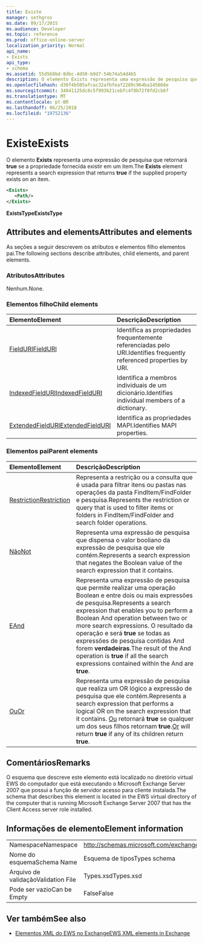 ```yaml
---
title: Existe
manager: sethgros
ms.date: 09/17/2015
ms.audience: Developer
ms.topic: reference
ms.prod: office-online-server
localization_priority: Normal
api_name:
- Exists
api_type:
- schema
ms.assetid: 55d568bd-8dbc-4d50-b9d7-54b74a54d4b5
description: O elemento Exists representa uma expressão de pesquisa que retornará true se a propriedade fornecida existir em um item.
ms.openlocfilehash: d30f4b505afcac32afbfeaf2289c964ba145668e
ms.sourcegitcommit: 34041125dc8c5f993b21cebfc4f8b72f0fd2cb6f
ms.translationtype: MT
ms.contentlocale: pt-BR
ms.lasthandoff: 06/25/2018
ms.locfileid: "19752136"
---
```

# <a name="exists"></a><span data-ttu-id="0a8e5-103">Existe</span><span class="sxs-lookup"><span data-stu-id="0a8e5-103">Exists</span></span>

<span data-ttu-id="0a8e5-104">O elemento **Exists** representa uma expressão de pesquisa que retornará **true** se a propriedade fornecida existir em um item.</span><span class="sxs-lookup"><span data-stu-id="0a8e5-104">The **Exists** element represents a search expression that returns **true** if the supplied property exists on an item.</span></span> 
  
```xml
<Exists>
   <Path/>
</Exists>
```

 <span data-ttu-id="0a8e5-105">**ExistsType**</span><span class="sxs-lookup"><span data-stu-id="0a8e5-105">**ExistsType**</span></span>
## <a name="attributes-and-elements"></a><span data-ttu-id="0a8e5-106">Attributes and elements</span><span class="sxs-lookup"><span data-stu-id="0a8e5-106">Attributes and elements</span></span>

<span data-ttu-id="0a8e5-107">As seções a seguir descrevem os atributos e elementos filho elementos pai.</span><span class="sxs-lookup"><span data-stu-id="0a8e5-107">The following sections describe attributes, child elements, and parent elements.</span></span>
  
### <a name="attributes"></a><span data-ttu-id="0a8e5-108">Atributos</span><span class="sxs-lookup"><span data-stu-id="0a8e5-108">Attributes</span></span>

<span data-ttu-id="0a8e5-109">Nenhum.</span><span class="sxs-lookup"><span data-stu-id="0a8e5-109">None.</span></span>
  
### <a name="child-elements"></a><span data-ttu-id="0a8e5-110">Elementos filho</span><span class="sxs-lookup"><span data-stu-id="0a8e5-110">Child elements</span></span>

|<span data-ttu-id="0a8e5-111">**Elemento**</span><span class="sxs-lookup"><span data-stu-id="0a8e5-111">**Element**</span></span>|<span data-ttu-id="0a8e5-112">**Descrição**</span><span class="sxs-lookup"><span data-stu-id="0a8e5-112">**Description**</span></span>|
|:-----|:-----|
|[<span data-ttu-id="0a8e5-113">FieldURI</span><span class="sxs-lookup"><span data-stu-id="0a8e5-113">FieldURI</span></span>](fielduri.md) <br/> |<span data-ttu-id="0a8e5-114">Identifica as propriedades frequentemente referenciadas pelo URI.</span><span class="sxs-lookup"><span data-stu-id="0a8e5-114">Identifies frequently referenced properties by URI.</span></span>  <br/> |
|[<span data-ttu-id="0a8e5-115">IndexedFieldURI</span><span class="sxs-lookup"><span data-stu-id="0a8e5-115">IndexedFieldURI</span></span>](indexedfielduri.md) <br/> |<span data-ttu-id="0a8e5-116">Identifica a membros individuais de um dicionário.</span><span class="sxs-lookup"><span data-stu-id="0a8e5-116">Identifies individual members of a dictionary.</span></span>  <br/> |
|[<span data-ttu-id="0a8e5-117">ExtendedFieldURI</span><span class="sxs-lookup"><span data-stu-id="0a8e5-117">ExtendedFieldURI</span></span>](extendedfielduri.md) <br/> |<span data-ttu-id="0a8e5-118">Identifica as propriedades MAPI.</span><span class="sxs-lookup"><span data-stu-id="0a8e5-118">Identifies MAPI properties.</span></span>  <br/> |
   
### <a name="parent-elements"></a><span data-ttu-id="0a8e5-119">Elementos pai</span><span class="sxs-lookup"><span data-stu-id="0a8e5-119">Parent elements</span></span>

|<span data-ttu-id="0a8e5-120">**Elemento**</span><span class="sxs-lookup"><span data-stu-id="0a8e5-120">**Element**</span></span>|<span data-ttu-id="0a8e5-121">**Descrição**</span><span class="sxs-lookup"><span data-stu-id="0a8e5-121">**Description**</span></span>|
|:-----|:-----|
|[<span data-ttu-id="0a8e5-122">Restriction</span><span class="sxs-lookup"><span data-stu-id="0a8e5-122">Restriction</span></span>](restriction.md) <br/> |<span data-ttu-id="0a8e5-123">Representa a restrição ou a consulta que é usada para filtrar itens ou pastas nas operações da pasta FindItem/FindFolder e pesquisa.</span><span class="sxs-lookup"><span data-stu-id="0a8e5-123">Represents the restriction or query that is used to filter items or folders in FindItem/FindFolder and search folder operations.</span></span>  <br/> |
|[<span data-ttu-id="0a8e5-124">Não</span><span class="sxs-lookup"><span data-stu-id="0a8e5-124">Not</span></span>](not.md) <br/> |<span data-ttu-id="0a8e5-125">Representa uma expressão de pesquisa que dispensa o valor booliano da expressão de pesquisa que ele contém.</span><span class="sxs-lookup"><span data-stu-id="0a8e5-125">Represents a search expression that negates the Boolean value of the search expression that it contains.</span></span>  <br/> |
|[<span data-ttu-id="0a8e5-126">E</span><span class="sxs-lookup"><span data-stu-id="0a8e5-126">And</span></span>](and.md) <br/> |<span data-ttu-id="0a8e5-127">Representa uma expressão de pesquisa que permite realizar uma operação Boolean e entre dois ou mais expressões de pesquisa.</span><span class="sxs-lookup"><span data-stu-id="0a8e5-127">Represents a search expression that enables you to perform a Boolean And operation between two or more search expressions.</span></span> <span data-ttu-id="0a8e5-128">O resultado da operação e será **true** se todas as expressões de pesquisa contidas And forem **verdadeiras**.</span><span class="sxs-lookup"><span data-stu-id="0a8e5-128">The result of the And operation is **true** if all the search expressions contained within the And are **true**.</span></span>  <br/> |
|[<span data-ttu-id="0a8e5-129">Ou</span><span class="sxs-lookup"><span data-stu-id="0a8e5-129">Or</span></span>](or.md) <br/> |<span data-ttu-id="0a8e5-130">Representa uma expressão de pesquisa que realiza um OR lógico a expressão de pesquisa que ele contém.</span><span class="sxs-lookup"><span data-stu-id="0a8e5-130">Represents a search expression that performs a logical OR on the search expression that it contains.</span></span> <span data-ttu-id="0a8e5-131">[Ou](or.md) retornará **true** se qualquer um dos seus filhos retornam **true**.</span><span class="sxs-lookup"><span data-stu-id="0a8e5-131">[Or](or.md) will return **true** if any of its children return **true**.</span></span>  <br/> |
   
## <a name="remarks"></a><span data-ttu-id="0a8e5-132">Comentários</span><span class="sxs-lookup"><span data-stu-id="0a8e5-132">Remarks</span></span>

<span data-ttu-id="0a8e5-133">O esquema que descreve este elemento está localizado no diretório virtual EWS do computador que está executando o Microsoft Exchange Server 2007 que possui a função de servidor acesso para cliente instalada.</span><span class="sxs-lookup"><span data-stu-id="0a8e5-133">The schema that describes this element is located in the EWS virtual directory of the computer that is running Microsoft Exchange Server 2007 that has the Client Access server role installed.</span></span>
  
## <a name="element-information"></a><span data-ttu-id="0a8e5-134">Informações de elemento</span><span class="sxs-lookup"><span data-stu-id="0a8e5-134">Element information</span></span>

|||
|:-----|:-----|
|<span data-ttu-id="0a8e5-135">Namespace</span><span class="sxs-lookup"><span data-stu-id="0a8e5-135">Namespace</span></span>  <br/> |http://schemas.microsoft.com/exchange/services/2006/types  <br/> |
|<span data-ttu-id="0a8e5-136">Nome do esquema</span><span class="sxs-lookup"><span data-stu-id="0a8e5-136">Schema Name</span></span>  <br/> |<span data-ttu-id="0a8e5-137">Esquema de tipos</span><span class="sxs-lookup"><span data-stu-id="0a8e5-137">Types schema</span></span>  <br/> |
|<span data-ttu-id="0a8e5-138">Arquivo de validação</span><span class="sxs-lookup"><span data-stu-id="0a8e5-138">Validation File</span></span>  <br/> |<span data-ttu-id="0a8e5-139">Types.xsd</span><span class="sxs-lookup"><span data-stu-id="0a8e5-139">Types.xsd</span></span>  <br/> |
|<span data-ttu-id="0a8e5-140">Pode ser vazio</span><span class="sxs-lookup"><span data-stu-id="0a8e5-140">Can be Empty</span></span>  <br/> |<span data-ttu-id="0a8e5-141">False</span><span class="sxs-lookup"><span data-stu-id="0a8e5-141">False</span></span>  <br/> |
   
## <a name="see-also"></a><span data-ttu-id="0a8e5-142">Ver também</span><span class="sxs-lookup"><span data-stu-id="0a8e5-142">See also</span></span>



- [<span data-ttu-id="0a8e5-143">Elementos XML do EWS no Exchange</span><span class="sxs-lookup"><span data-stu-id="0a8e5-143">EWS XML elements in Exchange</span></span>](ews-xml-elements-in-exchange.md)

